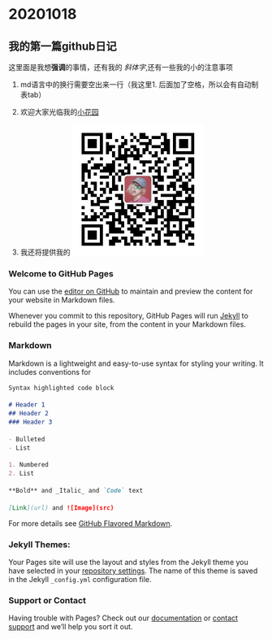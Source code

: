 # 20201018
## 我的第一篇github日记

这里面是我想**强调**的事情，还有我的 _斜体字_,还有一些我的小的注意事项

1. md语言中的换行需要空出来一行（我这里1. 后面加了空格，所以会有自动制表tab）

2. 欢迎大家光临我的[小花园](http://www.iqeix.icoc.cc/)

3. 我还将提供我的 ![微信公众号二维码](Pictures_lib/qrcode.jpg)








### Welcome to GitHub Pages

You can use the [editor on GitHub](https://github.com/xieqi2000/xieqi2000.github.io/edit/master/index.md) to maintain and preview the content for your website in Markdown files.

Whenever you commit to this repository, GitHub Pages will run [Jekyll](https://jekyllrb.com/) to rebuild the pages in your site, from the content in your Markdown files.

### Markdown

Markdown is a lightweight and easy-to-use syntax for styling your writing. It includes conventions for

```markdown
Syntax highlighted code block

# Header 1
## Header 2
### Header 3

- Bulleted
- List

1. Numbered
2. List

**Bold** and _Italic_ and `Code` text

[Link](url) and ![Image](src)
```

For more details see [GitHub Flavored Markdown](https://guides.github.com/features/mastering-markdown/).

### Jekyll Themes:

Your Pages site will use the layout and styles from the Jekyll theme you have selected in your [repository settings](https://github.com/xieqi2000/xieqi2000.github.io/settings). The name of this theme is saved in the Jekyll `_config.yml` configuration file.

### Support or Contact

Having trouble with Pages? Check out our [documentation](https://docs.github.com/categories/github-pages-basics/) or [contact support](https://github.com/contact) and we’ll help you sort it out.
